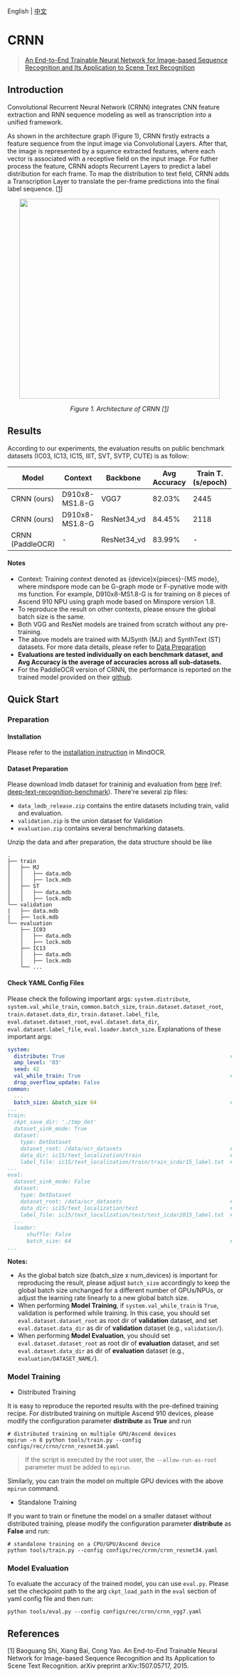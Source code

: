 English | [中文](https://github.com/mindspore-lab/mindocr/blob/main/configs/rec/crnn/README_CN.md)

# CRNN
<!--- Guideline: use url linked to abstract in ArXiv instead of PDF for fast loading.  -->

> [An End-to-End Trainable Neural Network for Image-based Sequence
Recognition and Its Application to Scene Text Recognition](https://https://arxiv.org/abs/1507.05717)

## Introduction
<!--- Guideline: Introduce the model and architectures. Cite if you use/adopt paper explanation from others. -->

Convolutional Recurrent Neural Network (CRNN) integrates CNN feature extraction and RNN sequence modeling as well as transcription into a unified framework.

As shown in the architecture graph (Figure 1), CRNN firstly extracts a feature sequence from the input image via Convolutional Layers. After that, the image is represented by a squence extracted features, where each vector is associated with a receptive field on the input image. For futher process the feature, CRNN adopts Recurrent Layers to predict a label distribution for each frame. To map the distribution to text field, CRNN adds a Transcription Layer to translate the per-frame predictions into the final label sequence. [<a href="#references">1</a>]

<!--- Guideline: If an architecture table/figure is available in the paper, put one here and cite for intuitive illustration. -->

<p align="center">
  <img src="https://user-images.githubusercontent.com/26082447/224601239-a569a1d4-4b29-4fa8-804b-6690cb50caef.PNG" width=450 />
</p>
<p align="center">
  <em> Figure 1. Architecture of CRNN [<a href="#references">1</a>] </em>
</p>

## Results
<!--- Guideline:
Table Format:
- Model: model name in lower case with _ seperator.
- Context: Training context denoted as {device}x{pieces}-{MS mode}, where mindspore mode can be G - graph mode or F - pynative mode with ms function. For example, D910x8-G is for training on 8 pieces of Ascend 910 NPU using graph mode.
- Top-1 and Top-5: Keep 2 digits after the decimal point.
- Params (M): # of model parameters in millions (10^6). Keep 2 digits after the decimal point
- Recipe: Training recipe/configuration linked to a yaml config file. Use absolute url path.
- Download: url of the pretrained model weights. Use absolute url path.
-->

According to our experiments, the evaluation results on public benchmark datasets (IC03, IC13, IC15, IIIT, SVT, SVTP, CUTE) is as follow:

<div align="center">

| **Model** | **Context** | **Backbone** | **Avg Accuracy** | **Train T. (s/epoch)** | **Recipe** | **Download** | 
|-----------|--------------|------------------|------------|--------------| ------ |------ |
| CRNN (ours)    | D910x8-MS1.8-G | VGG7       | 82.03%    |  2445   | [yaml](https://github.com/mindspore-lab/mindocr/blob/main/configs/rec/crnn/crnn_vgg7.yaml)     | [weights](https://download.mindspore.cn/toolkits/mindocr/crnn/crnn_vgg7-ea7e996c.ckpt)     |
| CRNN (ours)    | D910x8-MS1.8-G | ResNet34_vd   | 84.45%    |  2118    | [yaml](https://github.com/mindspore-lab/mindocr/blob/main/configs/rec/crnn/crnn_resnet34.yaml) | [weights](https://download.mindspore.cn/toolkits/mindocr/crnn/crnn_resnet34-83f37f07.ckpt) |
| CRNN (PaddleOCR) | - | ResNet34_vd | 83.99% | -| -| - |

</div>

#### Notes
- Context: Training context denoted as {device}x{pieces}-{MS mode}, where mindspore mode can be G-graph mode or F-pynative mode with ms function. For example, D910x8-MS1.8-G is for training on 8 pieces of Ascend 910 NPU using graph mode based on Minspore version 1.8.
- To reproduce the result on other contexts, please ensure the global batch size is the same. 
- Both VGG and ResNet models are trained from scratch without any pre-training.
- The above models are trained with MJSynth (MJ) and SynthText (ST) datasets. For more data details, please refer to [Data Preparation](#dataset-preparation)
- **Evaluations are tested individually on each benchmark dataset, and Avg Accuracy is the average of accuracies across all sub-datasets.**
- For the PaddleOCR version of CRNN, the performance is reported on the trained model provided on their [github](https://github.com/PaddlePaddle/PaddleOCR/blob/release/2.6/doc/doc_en/algorithm_rec_crnn_en.md).


## Quick Start
### Preparation

#### Installation
Please refer to the [installation instruction](https://github.com/mindspore-lab/mindocr#installation) in MindOCR.

#### Dataset Preparation
Please download lmdb dataset for traininig and evaluation from  [here](https://www.dropbox.com/sh/i39abvnefllx2si/AAAbAYRvxzRp3cIE5HzqUw3ra?dl=0) (ref: [deep-text-recognition-benchmark](https://github.com/clovaai/deep-text-recognition-benchmark#download-lmdb-dataset-for-traininig-and-evaluation-from-here)). There're several zip files:
- `data_lmdb_release.zip` contains the entire datasets including train, valid and evaluation.
- `validation.zip` is the union dataset for Validation
- `evaluation.zip` contains several benchmarking datasets.

Unzip the data and after preparation, the data structure should be like 

``` text
.
├── train
│   ├── MJ
│   │   ├── data.mdb
│   │   ├── lock.mdb
│   ├── ST
│   │   ├── data.mdb
│   │   ├── lock.mdb
└── validation
|   ├── data.mdb
|   ├── lock.mdb
└── evaluation
    ├── IC03
    │   ├── data.mdb
    │   ├── lock.mdb
    ├── IC13
    │   ├── data.mdb
    │   ├── lock.mdb
    └── ...
```

#### Check YAML Config Files
Please check the following important args: `system.distribute`, `system.val_while_train`, `common.batch_size`, `train.dataset.dataset_root`, `train.dataset.data_dir`, `train.dataset.label_file`, 
`eval.dataset.dataset_root`, `eval.dataset.data_dir`, `eval.dataset.label_file`, `eval.loader.batch_size`. Explanations of these important args:

```yaml
system:
  distribute: True                                                    # `True` for distributed training, `False` for standalone training
  amp_level: 'O3'
  seed: 42
  val_while_train: True                                               # Validate while training
  drop_overflow_update: False
common:
  ...
  batch_size: &batch_size 64                                          # Batch size for training
...
train:
  ckpt_save_dir: './tmp_det'
  dataset_sink_mode: True
  dataset:
    type: DetDataset
    dataset_root: /data/ocr_datasets                                  # Root dir of training dataset
    data_dir: ic15/text_localization/train                            # Dir of training dataset, concatenated with `dataset_root` to be the complete dir of training dataset
    label_file: ic15/text_localization/train/train_icdar15_label.txt  # Path of training label file, concatenated with `dataset_root` to be the complete path of training label file
...
eval:
  dataset_sink_mode: False
  dataset:
    type: DetDataset
    dataset_root: /data/ocr_datasets                                  # Root dir of validation/evaluation dataset
    data_dir: ic15/text_localization/test                             # Dir of validation/evaluation dataset, concatenated with `dataset_root` to be the complete dir of validation/evaluation dataset
    label_file: ic15/text_localization/test/test_icdar2015_label.txt  # Path of validation/evaluation label file, concatenated with `dataset_root` to be the complete path of validation/evaluation label file
  ...
  loader:
      shuffle: False
      batch_size: 64                                                  # Batch size for validation/evaluation
...
```

**Notes:**
- As the global batch size  (batch_size x num_devices) is important for reproducing the result, please adjust `batch_size` accordingly to keep the global batch size unchanged for a different number of GPUs/NPUs, or adjust the learning rate linearly to a new global batch size.
- When performing **Model Training**, if `system.val_while_train` is `True`, validation is performed while training. In this case, you should set `eval.dataset.dataset_root` as root dir of **validation** dataset, and set `eval.dataset.data_dir` as dir of **validation** dataset (e.g., `validation/`).
- When performing **Model Evaluation**, you should set `eval.dataset.dataset_root` as root dir of **evaluation** dataset, and set `eval.dataset.data_dir` as dir of **evaluation** dataset (e.g., `evaluation/DATASET_NAME/`).


### Model Training
<!--- Guideline: Avoid using shell script in the command line. Python script preferred. -->

* Distributed Training

It is easy to reproduce the reported results with the pre-defined training recipe. For distributed training on multiple Ascend 910 devices, please modify the configuration parameter **distribute** as **True** and run

```shell
# distributed training on multiple GPU/Ascend devices
mpirun -n 8 python tools/train.py --config configs/rec/crnn/crnn_resnet34.yaml
```
> If the script is executed by the root user, the `--allow-run-as-root` parameter must be added to `mpirun`.

Similarly, you can train the model on multiple GPU devices with the above `mpirun` command.

* Standalone Training

If you want to train or finetune the model on a smaller dataset without distributed training, please modify the configuration parameter **distribute** as **False** and run:

```shell
# standalone training on a CPU/GPU/Ascend device
python tools/train.py --config configs/rec/crnn/crnn_resnet34.yaml
```


### Model Evaluation

To evaluate the accuracy of the trained model, you can use `eval.py`. Please set the checkpoint path to the arg `ckpt_load_path` in the `eval` section of yaml config file and then run:

```
python tools/eval.py --config configs/rec/crnn/crnn_vgg7.yaml
```

## References
<!--- Guideline: Citation format GB/T 7714 is suggested. -->

[1] Baoguang Shi, Xiang Bai, Cong Yao. An End-to-End Trainable Neural Network for Image-based Sequence Recognition and Its Application to Scene Text Recognition. arXiv preprint arXiv:1507.05717, 2015.
